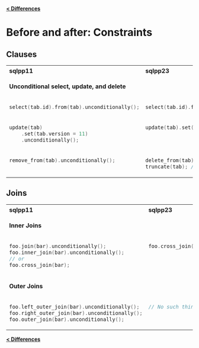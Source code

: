 [**\< Differences**](/docs/differences_to_sqlpp11.md)

# Before and after: Constraints

## Clauses

<table>
<tr>
<th align="left">sqlpp11</th><th align="left">sqlpp23</th>
</tr>
</tr>
<tr><td colspan=2>

  **Unconditional select, update, and delete**

</td></tr>
<tr>
<td  valign="top">

```c++
select(tab.id).from(tab).unconditionally();
```

</td>
<td valign="top">

```c++
select(tab.id).from(tab);
```

</td>
</tr>
<tr>
<td  valign="top">

```c++
update(tab)
    .set(tab.version = 11)
    .unconditionally();
```

</td>
<td valign="top">

```c++
update(tab).set(tab.version = 11);
```

</td>
</tr>
<tr>
<td  valign="top">

```c++
remove_from(tab).unconditionally();
```

</td>
<td valign="top">

```c++
delete_from(tab); // works
truncate(tab); // preferred
```

</td>
</tr>
</table>

## Joins

<table>
<tr>
<th align="left">sqlpp11</th><th align="left">sqlpp23</th>
</tr>
</tr>
<tr><td colspan=2>

  **Inner Joins**

</td></tr>
<tr>
<td  valign="top">

```c++
foo.join(bar).unconditionally();
foo.inner_join(bar).unconditionally();
// or
foo.cross_join(bar);
```

</td>
<td valign="top">

```c++
foo.cross_join(bar);
```

</td>
</tr>
<tr>
<tr><td colspan=2>

  **Outer Joins**

</td></tr>
<tr>
<td  valign="top">

```c++
foo.left_outer_join(bar).unconditionally();
foo.right_outer_join(bar).unconditionally();
foo.outer_join(bar).unconditionally();
```

</td>
<td valign="top">

```c++
// No such thing.
```

</td>
</tr>
<tr>
</table>

[**\< Differences**](/docs/differences_to_sqlpp11.md)

